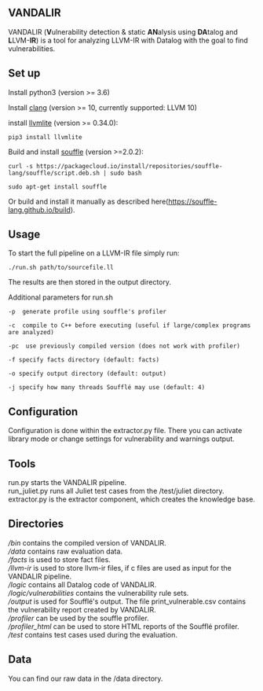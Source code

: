 ## VANDALIR

VANDALIR (**V**ulnerability detection & static **AN**alysis using **DA**talog and **L**LVM-**IR**) is a tool for analyzing LLVM-IR with Datalog with the goal to find vulnerabilities. 

 

## Set up

Install python3 (version >= 3.6)

Install [clang](https://clang.llvm.org) (version >= 10, currently supported: LLVM 10)

install [llvmlite](https://github.com/numba/llvmlite) (version >= 0.34.0): 

```
pip3 install llvmlite
```

Build and install [souffle](https://souffle-lang.github.io/) (version >=2.0.2):

```
curl -s https://packagecloud.io/install/repositories/souffle-lang/souffle/script.deb.sh | sudo bash

sudo apt-get install souffle
```

Or build and install it manually as described here(https://souffle-lang.github.io/build).



## Usage

To start the full pipeline on a LLVM-IR file simply run:

```
./run.sh path/to/sourcefile.ll
```

The results are then stored in the output directory. 

Additional parameters for run.sh

`-p  generate profile using souffle's profiler`

`-c  compile to C++ before executing (useful if large/complex programs are analyzed)`

`-pc  use previously compiled version (does not work with profiler)`

`-f specify facts directory (default: facts)`

`-o specify output directory (default: output)`

`-j specify how many threads Soufflé may use (default: 4)`

## Configuration
Configuration is done within the extractor.py file. There you can activate library mode or change settings for vulnerability and warnings output.

## Tools
run.py starts the VANDALIR pipeline.<br>
run_juliet.py runs all Juliet test cases from the /test/juliet directory.<br>
extractor.py is the extractor component, which creates the knowledge base. 

## Directories
*/bin* contains the compiled version of VANDALIR.<br>
*/data* contains raw evaluation data.<br>
*/facts* is used to store fact files.<br>
*/llvm-ir* is used to store llvm-ir files, if c files are used as input for the VANDALIR pipeline.<br>
*/logic* contains all Datalog code of VANDALIR.<br>
*/logic/vulnerabilities* contains the vulnerability rule sets.<br>
*/output* is used for Soufflé's output. The file print_vulnerable.csv contains the vulnerability report created by VANDALIR.<br>
*/profiler* can be used by the souffle profiler.<br>
*/profiler_html* can be used to store HTML reports of the Soufflé profiler.<br>
*/test* contains test cases used during the evaluation.<br>

## Data

You can find our raw data in the /data directory.